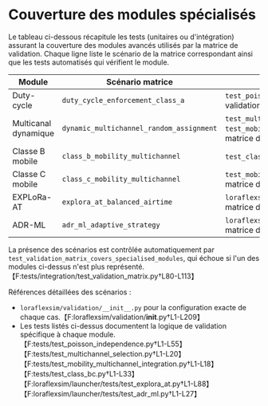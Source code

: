 # Couverture des modules spécialisés

Le tableau ci-dessous récapitule les tests (unitaires ou d'intégration)
assurant la couverture des modules avancés utilisés par la matrice de
validation. Chaque ligne liste le scénario de la matrice correspondant ainsi que
les tests automatisés qui vérifient le module.

| Module | Scénario matrice | Tests automatisés | Statut |
| --- | --- | --- | --- |
| Duty-cycle | `duty_cycle_enforcement_class_a` | `test_poisson_independence.py`, matrice de validation | ✅
| Multicanal dynamique | `dynamic_multichannel_random_assignment` | `test_multichannel_selection.py`, `test_mobility_multichannel_integration.py`, matrice de validation | ✅
| Classe B mobile | `class_b_mobility_multichannel` | `test_class_bc.py`, matrice de validation | ✅
| Classe C mobile | `class_c_mobility_multichannel` | `test_mobility_multichannel_integration.py`, matrice de validation | ✅
| EXPLoRa-AT | `explora_at_balanced_airtime` | `loraflexsim/launcher/tests/test_explora_at.py`, matrice de validation | ✅
| ADR-ML | `adr_ml_adaptive_strategy` | `loraflexsim/launcher/tests/test_adr_ml.py`, matrice de validation | ✅

La présence des scénarios est contrôlée automatiquement par
`test_validation_matrix_covers_specialised_modules`, qui échoue si l'un des
modules ci-dessus n'est plus représenté.【F:tests/integration/test_validation_matrix.py†L80-L113】

Références détaillées des scénarios :
- `loraflexsim/validation/__init__.py` pour la configuration exacte de chaque
  cas.【F:loraflexsim/validation/__init__.py†L1-L209】
- Les tests listés ci-dessus documentent la logique de validation spécifique à
  chaque module.【F:tests/test_poisson_independence.py†L1-L55】【F:tests/test_multichannel_selection.py†L1-L20】【F:tests/test_mobility_multichannel_integration.py†L1-L18】【F:tests/test_class_bc.py†L1-L33】【F:loraflexsim/launcher/tests/test_explora_at.py†L1-L88】【F:loraflexsim/launcher/tests/test_adr_ml.py†L1-L27】
